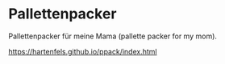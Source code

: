 # Pallettenpacker

Pallettenpacker für meine Mama (pallette packer for my mom).

<https://hartenfels.github.io/ppack/index.html>

